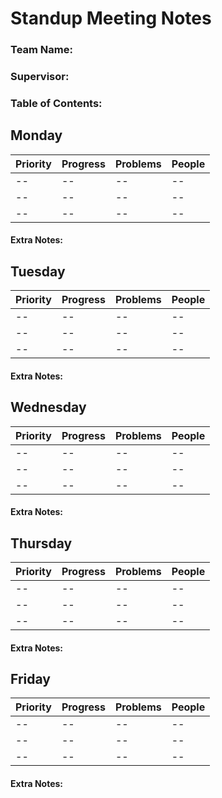 # Standup Meeting Notes

### Team Name: 
### Supervisor: 
### Table of Contents: 

## Monday
| Priority | Progress | Problems | People
|----------|----------|----------|----------|
| -- | -- | -- | -- |
| -- | -- | -- | -- |
| -- | -- | -- | -- |

#### Extra Notes: 

## Tuesday
| Priority | Progress | Problems | People
|----------|----------|----------|----------|
| -- | -- | -- | -- |
| -- | -- | -- | -- |
| -- | -- | -- | -- |

#### Extra Notes: 
## Wednesday
| Priority | Progress | Problems | People
|----------|----------|----------|----------|
| -- | -- | -- | -- |
| -- | -- | -- | -- |
| -- | -- | -- | -- |

#### Extra Notes: 
## Thursday
| Priority | Progress | Problems | People
|----------|----------|----------|----------|
| -- | -- | -- | -- |
| -- | -- | -- | -- |
| -- | -- | -- | -- |

#### Extra Notes: 
## Friday
| Priority | Progress | Problems | People
|----------|----------|----------|----------|
| -- | -- | -- | -- |
| -- | -- | -- | -- |
| -- | -- | -- | -- |

#### Extra Notes: 